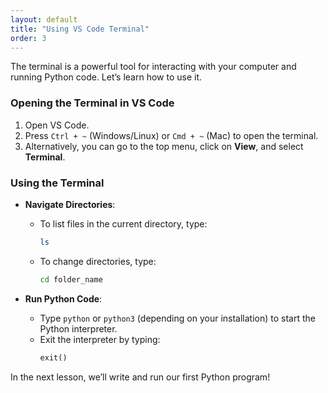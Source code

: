 ```yaml
---
layout: default
title: "Using VS Code Terminal"
order: 3
---
```


The terminal is a powerful tool for interacting with your computer and running Python code. Let’s learn how to use it.

### Opening the Terminal in VS Code

1. Open VS Code.
2. Press `Ctrl + ~` (Windows/Linux) or `Cmd + ~` (Mac) to open the terminal.
3. Alternatively, you can go to the top menu, click on **View**, and select **Terminal**.

### Using the Terminal

- **Navigate Directories**:
  - To list files in the current directory, type:
    ```bash
    ls
    ```
  - To change directories, type:
    ```bash
    cd folder_name
    ```

- **Run Python Code**:
  - Type `python` or `python3` (depending on your installation) to start the Python interpreter.
  - Exit the interpreter by typing:
    ```python
    exit()
    ```

In the next lesson, we’ll write and run our first Python program!